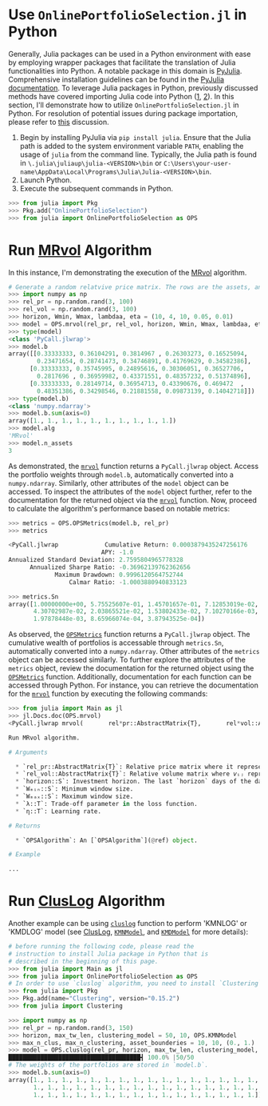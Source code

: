 # Use `OnlinePortfolioSelection.jl` in Python

Generally, Julia packages can be used in a Python environment with ease by employing wrapper packages that facilitate the translation of Julia functionalities into Python. A notable package in this domain is [PyJulia](https://pyjulia.readthedocs.io/en/latest/index.html). Comprehensive installation guidelines can be found in the [PyJulia documentation](https://pyjulia.readthedocs.io/en/latest/installation.html). To leverage Julia packages in Python, previously discussed methods have covered importing Julia code into Python ([1](https://stackoverflow.com/q/73070845/11747148), [2](https://blog.esciencecenter.nl/how-to-call-julia-code-from-python-8589a56a98f2)). In this section, I'll demonstrate how to utilize `OnlinePortfolioSelection.jl` in Python. For resolution of potential issues during package importation, please refer to [this](https://stackoverflow.com/questions/77264168/importerror-pkg-name-not-found-in-importing-a-julia-package-in-python-using-p) discussion.

1. Begin by installing PyJulia via `pip install julia`. Ensure that the Julia path is added to the system environment variable `PATH`, enabling the usage of `julia` from the command line. Typically, the Julia path is found in `\.julia\juliaup\julia-<VERSION>\bin` or `C:\Users\your-user-name\AppData\Local\Programs\Julia\Julia-<VERSION>\bin`.
2. Launch Python.
3. Execute the subsequent commands in Python.

```python
>>> from julia import Pkg
>>> Pkg.add("OnlinePortfolioSelection")
>>> from julia import OnlinePortfolioSelection as OPS
```

# Run [MRvol](@ref) Algorithm 
In this instance, I'm demonstrating the execution of the [MRvol](@ref) algorithm.

```python
# Generate a random relatvive price matrix. The rows are the assets, and the columns represent the time.
>>> import numpy as np
>>> rel_pr = np.random.rand(3, 100)
>>> rel_vol = np.random.rand(3, 100)
>>> horizon, Wmin, Wmax, lambdaa, eta = (10, 4, 10, 0.05, 0.01)
>>> model = OPS.mrvol(rel_pr, rel_vol, horizon, Wmin, Wmax, lambdaa, eta)
>>> type(model)
<class 'PyCall.jlwrap'>
>>> model.b
array([[0.33333333, 0.36104291, 0.3814967 , 0.26303273, 0.16525094,
        0.23471654, 0.28741473, 0.34746891, 0.41769629, 0.34582386],
      [0.33333333, 0.35745995, 0.24895616, 0.30306051, 0.36527706,
        0.2817696 , 0.36959982, 0.43371551, 0.48357232, 0.51374896],
      [0.33333333, 0.28149714, 0.36954713, 0.43390676, 0.469472  ,
        0.48351386, 0.34298546, 0.21881558, 0.09873139, 0.14042718]])
>>> type(model.b)
<class 'numpy.ndarray'>
>>> model.b.sum(axis=0)
array([1., 1., 1., 1., 1., 1., 1., 1., 1., 1.])
>>> model.alg
'MRvol'
>>> model.n_assets
3
```

As demonstrated, the [`mrvol`](@ref) function returns a `PyCall.jlwrap` object. Access the portfolio weights through `model.b`, automatically converted into a `numpy.ndarray`. Similarly, other attributes of the `model` object can be accessed. To inspect the attributes of the `model` object further, refer to the documentation for the returned object via the [`mrvol`](@ref) function. Now, proceed to calculate the algorithm's performance based on notable metrics:

```python
>>> metrics = OPS.OPSMetrics(model.b, rel_pr)
>>> metrics

<PyCall.jlwrap             Cumulative Return: 0.0003879435247256176
                          APY: -1.0
Annualized Standard Deviation: 2.7595804965778328
      Annualized Sharpe Ratio: -0.36962139762362656
             Maximum Drawdown: 0.9996120564752744
                 Calmar Ratio: -1.0003880940833123

>>> metrics.Sn
array([1.00000000e+00, 5.75525607e-01, 1.45701657e-01, 7.12853019e-02,
       4.30702987e-02, 2.03865521e-02, 1.53802433e-02, 7.10270166e-03,
       1.97878448e-03, 8.65966074e-04, 3.87943525e-04])
```

As observed, the [`OPSMetrics`](@ref) function returns a `PyCall.jlwrap` object. The cumulative wealth of portfolios is accessable through `metrics.Sn`, automatically converted into a `numpy.ndarray`. Other attributes of the `metrics` object can be accessed similarly. To further explore the attributes of the `metrics` object, review the documentation for the returned object using the [`OPSMetrics`](@ref) function. Additionally, documentation for each function can be accessed through Python. For instance, you can retrieve the documentation for the [`mrvol`](@ref) function by executing the following commands:

```python
>>> from julia import Main as jl
>>> jl.Docs.doc(OPS.mrvol)
<PyCall.jlwrap mrvol(       rel*pr::AbstractMatrix{T},       rel*vol::AbstractMatrix{T},       horizon::S,       Wₘᵢₙ::S,       Wₘₐₓ::S,       λ::T,       η::T     ) where {T<:AbstractFloat, S<:Integer}

Run MRvol algorithm.

# Arguments

  * `rel_pr::AbstractMatrix{T}`: Relative price matrix where it represents proportion of the closing price to the opening price of each asset in each day.
  * `rel_vol::AbstractMatrix{T}`: Relative volume matrix where 𝘷ᵢⱼ represents the tᵗʰ trading volume of asset 𝑖 divided by the (t - 1)ᵗʰ trading volume of asset 𝑖.
  * `horizon::S`: Investment horizon. The last `horizon` days of the data will be used to run the algorithm.
  * `Wₘᵢₙ::S`: Minimum window size.
  * `Wₘₐₓ::S`: Maximum window size.
  * `λ::T`: Trade-off parameter in the loss function.
  * `η::T`: Learning rate.

# Returns

  * `OPSAlgorithm`: An [`OPSAlgorithm`](@ref) object.

# Example

...
```

# Run [ClusLog](@ref) Algorithm

Another example can be using [`cluslog`](@ref) function to perform 'KMNLOG' or 'KMDLOG' model (see [ClusLog](@ref), [`KMNModel`](@ref), and [`KMDModel`](@ref) for more details):

```python
# before running the following code, please read the
# instruction to install Julia package in Python that is
# described in the beginning of this page.
>>> from julia import Main as jl
>>> from julia import OnlinePortfolioSelection as OPS
# In order to use `cluslog` algorithm, you need to install `Clustering` package in Julia.
>>> from julia import Pkg
>>> Pkg.add(name="Clustering", version="0.15.2")
>>> from julia import Clustering

>>> import numpy as np
>>> rel_pr = np.random.rand(3, 150)
>>> horizon, max_tw_len, clustering_model = 50, 10, OPS.KMNModel
>>> max_n_clus, max_n_clustering, asset_bounderies = 10, 10, (0., 1.)
>>> model = OPS.cluslog(rel_pr, horizon, max_tw_len, clustering_model, max_n_clus, max_n_clustering, asset_bounderies)
█████████████████████████████████████┫ 100.0% |50/50
# The weights of the portfolios are stored in `model.b`.
>>> model.b.sum(axis=0)
array([1., 1., 1., 1., 1., 1., 1., 1., 1., 1., 1., 1., 1., 1., 1., 1., 1.,
       1., 1., 1., 1., 1., 1., 1., 1., 1., 1., 1., 1., 1., 1., 1., 1., 1.,
       1., 1., 1., 1., 1., 1., 1., 1., 1., 1., 1., 1., 1., 1., 1., 1.])
```